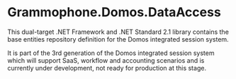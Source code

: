 # Grammophone.Domos.DataAccess
This dual-target .NET Framework and .NET Standard 2.1 library contains the base entities repository definition for the Domos integrated session system.

It is part of the 3rd generation of the Domos integrated session system which will support SaaS, 
workflow and accounting scenarios and is currently under development, not ready for production at this stage.
